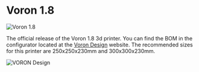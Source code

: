 # Voron 1.8

![Voron 1.8](https://www.voron.dev/user/pages/01.home/02.voron-2-2-supplement/07.images/Voron_V1.8.jpeg)

The official release of the Voron 1.8 3d printer.  You can find the BOM in the configurator located at the [Voron Design]( http://vorondesign.com/voron1.8) website.  The recommended sizes for this printer are 250x250x230mm and 300x300x230mm.

![VORON Design](http://vorondesign.com/images/voron_design_logo.png)
